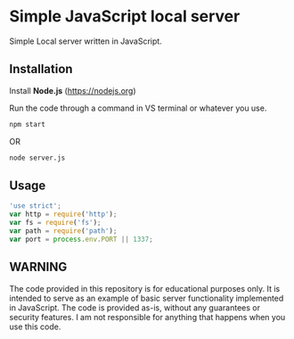 # Simple JavaScript local server

Simple Local server written in JavaScript.

## Installation

Install **Node.js** (https://nodejs.org)

Run the code through a command in VS terminal or whatever you use.

```bash
npm start
```
OR
```bash
node server.js
```

## Usage

```javascript
'use strict';
var http = require('http');
var fs = require('fs');
var path = require('path');
var port = process.env.PORT || 1337;
```

## WARNING

The code provided in this repository is for educational purposes only. It is intended to serve as an example of basic server functionality implemented in JavaScript. The code is provided as-is, without any guarantees or security features. I am not responsible for anything that happens when you use this code.
